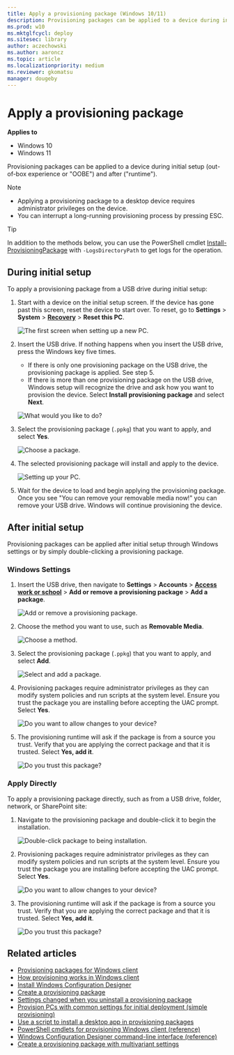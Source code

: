 ```yaml
---
title: Apply a provisioning package (Windows 10/11)
description: Provisioning packages can be applied to a device during initial setup (OOBE) and after ("runtime").
ms.prod: w10
ms.mktglfcycl: deploy
ms.sitesec: library
author: aczechowski
ms.author: aaroncz
ms.topic: article
ms.localizationpriority: medium
ms.reviewer: gkomatsu
manager: dougeby
---
```


# Apply a provisioning package


**Applies to**

-   Windows 10
-   Windows 11

Provisioning packages can be applied to a device during initial setup (out-of-box experience or "OOBE") and after ("runtime").

> [!NOTE]
>
> - Applying a provisioning package to a desktop device requires administrator privileges on the device.
> - You can interrupt a long-running provisioning process by pressing ESC.

> [!TIP]
> In addition to the methods below, you can use the PowerShell cmdlet [Install-ProvisioningPackage](/powershell/module/provisioning/Install-ProvisioningPackage) with `-LogsDirectoryPath` to get logs for the operation.

## During initial setup

To apply a provisioning package from a USB drive during initial setup:

1. Start with a device on the initial setup screen. If the device has gone past this screen, reset the device to start over. To reset, go to **Settings** > **System** > [**Recovery**](ms-settings:recovery) > **Reset this PC**.

   ![The first screen when setting up a new PC.](../images/oobe.png)

2. Insert the USB drive. If nothing happens when you insert the USB drive, press the Windows key five times.

   - If there is only one provisioning package on the USB drive, the provisioning package is applied. See step 5.
   - If there is more than one provisioning package on the USB drive, Windows setup will recognize the drive and ask how you want to provision the device. Select **Install provisioning package** and select **Next**.

   ![What would you like to do?](../images/provisioning-oobe-choice.png)

3. Select the provisioning package (`.ppkg`) that you want to apply, and select **Yes**.

    ![Choose a package.](../images/provisioning-oobe-choose-package.png)

4. The selected provisioning package will install and apply to the device.

   ![Setting up your PC.](../images/provisioning-oobe-installing.png)

5. Wait for the device to load and begin applying the provisioning package. Once you see "You can remove your removable media now!" you can remove your USB drive. Windows will continue provisioning the device.

## After initial setup

Provisioning packages can be applied after initial setup through Windows settings or by simply double-clicking a provisioning package.

### Windows Settings

1. Insert the USB drive, then navigate to **Settings** > **Accounts** > [**Access work or school**](ms-settings:workplace) > **Add or remove a provisioning package** > **Add a package**.

   ![Add or remove a provisioning package.](../images/provisioning-runtime-manage-packages.png)

2. Choose the method you want to use, such as **Removable Media**.

   ![Choose a method.](../images/provisioning-runtime-choose-package.png)

3. Select the provisioning package (`.ppkg`) that you want to apply, and select **Add**.

   ![Select and add a package.](../images/provisioning-runtime-add-package.png)

4. Provisioning packages require administrator privileges as they can modify system policies and run scripts at the system level. Ensure you trust the package you are installing before accepting the UAC prompt. Select **Yes**.

   ![Do you want to allow changes to your device?](../images/provisioning-runtime-UAC.png)

5. The provisioning runtime will ask if the package is from a source you trust. Verify that you are applying the correct package and that it is trusted. Select **Yes, add it**.

   ![Do you trust this package?](../images/provisioning-runtime-trust.png)

### Apply Directly

To apply a provisioning package directly, such as from a USB drive, folder, network, or SharePoint site:

1. Navigate to the provisioning package and double-click it to begin the installation.

   ![Double-click package to being installation.](../images/provisioning-runtime-click-to-install.png)

2. Provisioning packages require administrator privileges as they can modify system policies and run scripts at the system level. Ensure you trust the package you are installing before accepting the UAC prompt. Select **Yes**.

   ![Do you want to allow changes to your device?](../images/provisioning-runtime-UAC.png)

3. The provisioning runtime will ask if the package is from a source you trust. Verify that you are applying the correct package and that it is trusted. Select **Yes, add it**.

   ![Do you trust this package?](../images/provisioning-runtime-trust.png)

## Related articles

- [Provisioning packages for Windows client](provisioning-packages.md)
- [How provisioning works in Windows client](provisioning-how-it-works.md)
- [Install Windows Configuration Designer](provisioning-install-icd.md)
- [Create a provisioning package](provisioning-create-package.md)
- [Settings changed when you uninstall a provisioning package](provisioning-uninstall-package.md)
- [Provision PCs with common settings for initial deployment (simple provisioning)](provision-pcs-for-initial-deployment.md)
- [Use a script to install a desktop app in provisioning packages](provisioning-script-to-install-app.md)
- [PowerShell cmdlets for provisioning Windows client (reference)](provisioning-powershell.md)
- [Windows Configuration Designer command-line interface (reference)](provisioning-command-line.md)
- [Create a provisioning package with multivariant settings](provisioning-multivariant.md)
